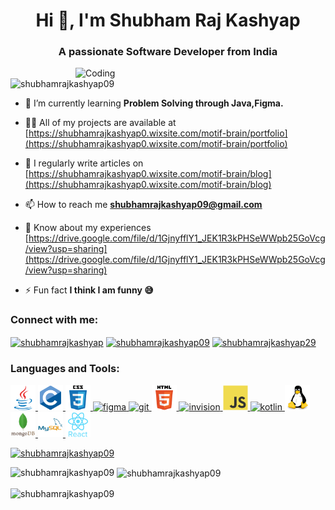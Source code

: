 <h1 align="center">Hi 👋, I'm Shubham Raj Kashyap</h1>
<h3 align="center">A passionate Software Developer from India</h3>
<img align="right" alt="Coding" width="400" src="https://media1.giphy.com/media/qgQUggAC3Pfv687qPC/giphy.gif?cid=ecf05e47sp9u7dw798yuohcfunu8npwjs1c9axeiyq6cczcx&rid=giphy.gif&ct=g">

<p align="left"> <img src="https://komarev.com/ghpvc/?username=shubhamrajkashyap09&label=Profile%20views&color=0e75b6&style=flat" alt="shubhamrajkashyap09" /> </p>

- 🌱 I’m currently learning **Problem Solving through Java,Figma.**

- 👨‍💻 All of my projects are available at [https://shubhamrajkashyap0.wixsite.com/motif-brain/portfolio](https://shubhamrajkashyap0.wixsite.com/motif-brain/portfolio)

- 📝 I regularly write articles on [https://shubhamrajkashyap0.wixsite.com/motif-brain/blog](https://shubhamrajkashyap0.wixsite.com/motif-brain/blog)

- 📫 How to reach me **shubhamrajkashyap09@gmail.com**

- 📄 Know about my experiences [https://drive.google.com/file/d/1GjnyfflY1_JEK1R3kPHSeWWpb25GoVcg/view?usp=sharing](https://drive.google.com/file/d/1GjnyfflY1_JEK1R3kPHSeWWpb25GoVcg/view?usp=sharing)

- ⚡ Fun fact **I think I am funny 😅**

<h3 align="left">Connect with me:</h3>
<p align="left">
<a href="https://linkedin.com/in/shubhamrajkashyap" target="blank"><img align="center" src="https://raw.githubusercontent.com/rahuldkjain/github-profile-readme-generator/master/src/images/icons/Social/linked-in-alt.svg" alt="shubhamrajkashyap" height="30" width="40" /></a>
<a href="https://dribbble.com/shubhamrajkashyap09" target="blank"><img align="center" src="https://raw.githubusercontent.com/rahuldkjain/github-profile-readme-generator/master/src/images/icons/Social/dribbble.svg" alt="shubhamrajkashyap09" height="30" width="40" /></a>
<a href="https://auth.geeksforgeeks.org/user/shubhamrajkashyap29" target="blank"><img align="center" src="https://raw.githubusercontent.com/rahuldkjain/github-profile-readme-generator/master/src/images/icons/Social/geeks-for-geeks.svg" alt="shubhamrajkashyap29" height="30" width="40" /></a>
</p>

<h3 align="left">Languages and Tools:</h3>
<p align="left"><a href="https://www.java.com" target="_blank" rel="noreferrer"> <img src="https://raw.githubusercontent.com/devicons/devicon/master/icons/java/java-original.svg" alt="java" width="40" height="40"/> <a href="https://www.cprogramming.com/" target="_blank" rel="noreferrer"> <img src="https://raw.githubusercontent.com/devicons/devicon/master/icons/c/c-original.svg" alt="c" width="40" height="40"/> </a> <a href="https://www.w3schools.com/css/" target="_blank" rel="noreferrer"> <img src="https://raw.githubusercontent.com/devicons/devicon/master/icons/css3/css3-original-wordmark.svg" alt="css3" width="40" height="40"/> </a> <a href="https://www.figma.com/" target="_blank" rel="noreferrer"> <img src="https://www.vectorlogo.zone/logos/figma/figma-icon.svg" alt="figma" width="40" height="40"/> </a> <a href="https://git-scm.com/" target="_blank" rel="noreferrer"> <img src="https://www.vectorlogo.zone/logos/git-scm/git-scm-icon.svg" alt="git" width="40" height="40"/> </a> <a href="https://www.w3.org/html/" target="_blank" rel="noreferrer"> <img src="https://raw.githubusercontent.com/devicons/devicon/master/icons/html5/html5-original-wordmark.svg" alt="html5" width="40" height="40"/> </a> <a href="https://www.invisionapp.com/" target="_blank" rel="noreferrer"> <img src="https://www.vectorlogo.zone/logos/invisionapp/invisionapp-icon.svg" alt="invision" width="40" height="40"/> </a>  </a> <a href="https://developer.mozilla.org/en-US/docs/Web/JavaScript" target="_blank" rel="noreferrer"> <img src="https://raw.githubusercontent.com/devicons/devicon/master/icons/javascript/javascript-original.svg" alt="javascript" width="40" height="40"/> </a> <a href="https://kotlinlang.org" target="_blank" rel="noreferrer"> <img src="https://www.vectorlogo.zone/logos/kotlinlang/kotlinlang-icon.svg" alt="kotlin" width="40" height="40"/> </a> <a href="https://www.linux.org/" target="_blank" rel="noreferrer"> <img src="https://raw.githubusercontent.com/devicons/devicon/master/icons/linux/linux-original.svg" alt="linux" width="40" height="40"/> </a> <a href="https://www.mongodb.com/" target="_blank" rel="noreferrer"> <img src="https://raw.githubusercontent.com/devicons/devicon/master/icons/mongodb/mongodb-original-wordmark.svg" alt="mongodb" width="40" height="40"/> </a> <a href="https://www.mysql.com/" target="_blank" rel="noreferrer"> <img src="https://raw.githubusercontent.com/devicons/devicon/master/icons/mysql/mysql-original-wordmark.svg" alt="mysql" width="40" height="40"/> </a> <a href="https://reactjs.org/" target="_blank" rel="noreferrer"> <img src="https://raw.githubusercontent.com/devicons/devicon/master/icons/react/react-original-wordmark.svg" alt="react" width="40" height="40"/> </a> </p>


<p align="left"> <a href="https://github.com/ryo-ma/github-profile-trophy"><img src="https://github-profile-trophy.vercel.app/?username=shubhamrajkashyap09" alt="shubhamrajkashyap09" /></a> </p>

<p><img align="left" src="https://github-readme-stats.vercel.app/api/top-langs?username=shubhamrajkashyap09&show_icons=true&locale=en&layout=compact" alt="shubhamrajkashyap09" /></p>

<p>&nbsp;<img align="center" src="https://github-readme-stats.vercel.app/api?username=shubhamrajkashyap09&show_icons=true&locale=en" alt="shubhamrajkashyap09" /></p>

<p><img align="center" src="https://github-readme-streak-stats.herokuapp.com/?user=shubhamrajkashyap09&" alt="shubhamrajkashyap09" /></p>
